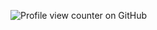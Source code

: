 ![Profile view counter on GitHub](https://komarev.com/ghpvc/?username=dulfackerhisham&color=brightgreen&style=plastic&abbreviated=true&base=250)
